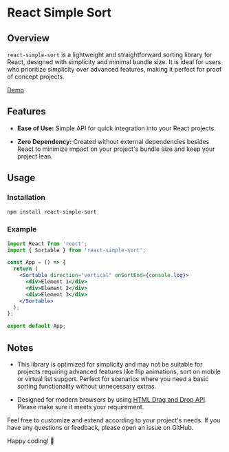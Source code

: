 # React Simple Sort

## Overview

`react-simple-sort` is a lightweight and straightforward sorting library for React, designed with simplicity and minimal bundle size. It is ideal for users who prioritize simplicity over advanced features, making it perfect for proof of concept projects.

[Demo](https://codesandbox.io/p/sandbox/react-simple-sort-775d7k)

## Features

- **Ease of Use:** Simple API for quick integration into your React projects.

- **Zero Dependency:** Created without external dependencies besides React to minimize impact on your project's bundle size and keep your project lean.

## Usage

### Installation

```bash
npm install react-simple-sort
```

### Example

```jsx
import React from 'react';
import { Sortable } from 'react-simple-sort';

const App = () => {
  return (
    <Sortable direction="vertical" onSortEnd={console.log}>
      <div>Element 1</div>
      <div>Element 2</div>
      <div>Element 3</div>
    </Sortable>
  );
};

export default App;
```

## Notes

- This library is optimized for simplicity and may not be suitable for projects requiring advanced features like flip animations, sort on mobile or virtual list support. Perfect for scenarios where you need a basic sorting functionality without unnecessary extras.

- Designed for modern browsers by using [HTML Drag and Drop API](https://developer.mozilla.org/en-US/docs/Web/API/HTML_Drag_and_Drop_API). Please make sure it meets your requirement.

Feel free to customize and extend according to your project's needs. If you have any questions or feedback, please open an issue on GitHub.

Happy coding! 🚀
